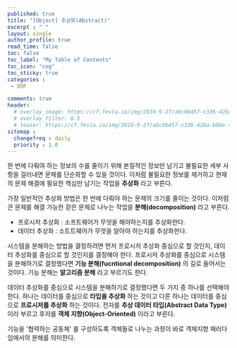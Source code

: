 ```yaml
---
published: true
title: "[Object] 추상화(Abstract)"
excerpt : " "
layout: single
author_profile: true
read_time: false
toc: false
toc_label: "My Table of Contents"
toc_icon: "cog"
toc_sticky: true
categories :
 - OOP

comments: true
header:
  # overlay_image: https://cf.festa.io/img/2019-9-27/a6c0b457-c336-42ba-b06e-462de90ada91.jpg
  # overlay_filter: 0.5
  # teaser: https://cf.festa.io/img/2019-9-27/a6c0b457-c336-42ba-b06e-462de90ada91.jpg
sitemap :
  changefreq : daily
  priority : 1.0
---
```


한 번에 다뤄여 하는 정보의 수를 줄이기 위해 본질적인 정보만 남기고  불필요한 세부 사항을 걸러내면 문제를 단순화할 수 있을 것이다. 이처럼 불필요한 정보를 제거하고 현재의 문제 해결에 필요한 핵심만 남기는 작업을 __추상화__ 라고 부른다.
  
가장 일반적인 추상화 방법은 한 번에 다뤄야 하는 문제의 크기를 줄이는 것이다. 이처럼 큰 문제를 해결 가능한 잗은 문제로 나누는 작업을 __분해(decomposition)__ 라고 부른다.

- 프로시저 추상화 : 소프트웨어가 무엇을 해야하는지를 추상화한다.
- 데이터 추상화 : 소트트웨어가 무엇을 알아야 하는지를 추상화한다.

시스템을 분해하는 방법을 결정하려면 먼저 프로시저 추상화 중심으로 할 것인지, 데이터 추상화를 중심으로 할 것인지를 결정해야 한다. 프로시저 추상화를 중심으로 시스템을 분해하기로 결정했다면 __기능 분해(fucntional decomposition)__ 의 길로 들어서는 것이다. 기능 분해는 __알고리즘 분해__ 라고 부르기도 한다.
  
데이터 추상화를 중심으로 시스템을 분해하기로 결정했다면 두 가지 중 하나를 선택해야 한다. 하나는 데이터를 중심으로 __타입을 추상화__ 하는 것이고 다른 하나는 데이터를 중심으로 __프로시저를 추상화__ 하는 것이다. 전자를 __추상 데이터 타입(Abstract Data Type)__ 이라 부르고 후자를 __객체 지향(Object-Oriented)__ 이라고 부른다.
  
기능을 '협력하는 공동체' 를 구성하도록 객체들로 나누는 과정이 바로 객체지향 패러다임에서의 분해를 의미한다.



